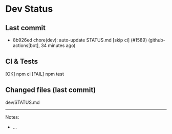 # Dev Status

## Last commit
- 8b926ed chore(dev): auto-update STATUS.md [skip ci] (#1589) (github-actions[bot], 34 minutes ago)
## CI & Tests
[OK] npm ci
[FAIL] npm test

## Changed files (last commit)
dev/STATUS.md

---
Notes:
- ...
